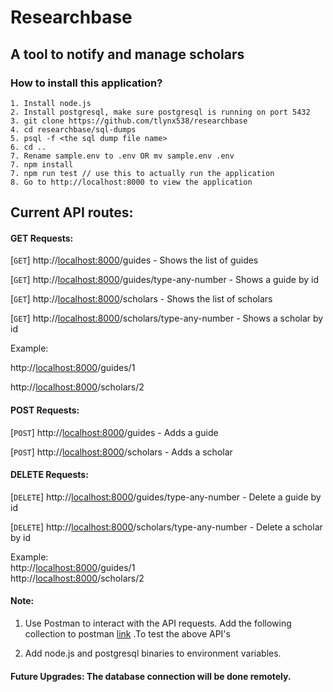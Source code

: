 # Researchbase 
## A tool to notify and manage scholars

### How to install this application?
    1. Install node.js 
    2. Install postgresql, make sure postgresql is running on port 5432
    3. git clone https://github.com/tlynx538/researchbase
    4. cd researchbase/sql-dumps
    5. psql -f <the sql dump file name>
    6. cd .. 
    7. Rename sample.env to .env OR mv sample.env .env   
    7. npm install    
    7. npm run test // use this to actually run the application
    8. Go to http://localhost:8000 to view the application

## Current API routes:
#### GET Requests:
[```GET```] http://<localhost:8000>/guides - Shows the list of guides

[```GET```] http://<localhost:8000>/guides/type-any-number  - Shows a guide by id

[```GET```] http://<localhost:8000>/scholars - Shows the list of scholars

[```GET```] http://<localhost:8000>/scholars/type-any-number  - Shows a scholar by id

Example: 

http://<localhost:8000>/guides/1 

http://<localhost:8000>/scholars/2   
#### POST Requests:
[```POST```] http://<localhost:8000>/guides  - Adds a guide 

[```POST```] http://<localhost:8000>/scholars  - Adds a scholar 
#### DELETE Requests:
[```DELETE```] http://<localhost:8000>/guides/type-any-number - Delete a guide by id


[```DELETE```] http://<localhost:8000>/scholars/type-any-number - Delete a scholar by id

Example: <br> 
http://<localhost:8000>/guides/1 <br>
http://<localhost:8000>/scholars/2   

#### Note: 
1. Use Postman to interact with the API requests.
Add the following collection to postman 
[link](https://www.getpostman.com/collections/b6d2dae33a9fa84ad157) .To test the above API's

2. Add node.js and postgresql binaries to environment variables.
#### Future Upgrades: The database connection will be done remotely. 
